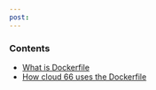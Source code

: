 ```yaml
---
post: 
---
```


### Contents

*   [What is Dockerfile](#dockerfile)
*   [How cloud 66 uses the Dockerfile](#how_to)

